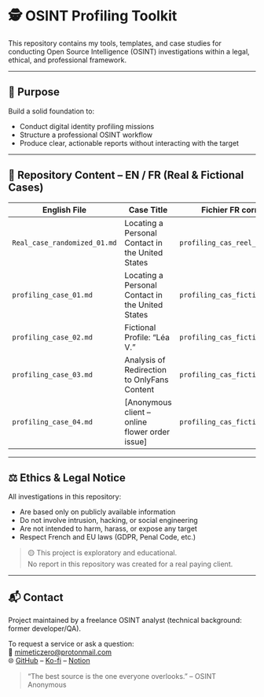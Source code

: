 # 🕵️ OSINT Profiling Toolkit

This repository contains my tools, templates, and case studies for conducting Open Source Intelligence (OSINT) investigations within a legal, ethical, and professional framework.

---

## 📌 Purpose

Build a solid foundation to:

- Conduct digital identity profiling missions
- Structure a professional OSINT workflow
- Produce clear, actionable reports without interacting with the target

---

## 🧰 Repository Content – EN / FR (Real & Fictional Cases)

| English File                         | Case Title                                               | Fichier FR correspondant                  |
|-------------------------------------|-----------------------------------------------------------|-------------------------------------------|
| `Real_case_randomized_01.md`        | Locating a Personal Contact in the United States          | `profiling_cas_reel_anonymiser_01.md`     |
| `profiling_case_01.md`              | Locating a Personal Contact in the United States          | `profiling_cas_fictif_01.md`              |
| `profiling_case_02.md`              | Fictional Profile: “Léa V.”                               | `profiling_cas_fictif_02.md`              |
| `profiling_case_03.md`              | Analysis of Redirection to OnlyFans Content               | `profiling_cas_fictif_03.md`              |
| `profiling_case_04.md`              | [Anonymous client – online flower order issue]            | `profiling_cas_fictif_04.md`              |

---

## ⚖️ Ethics & Legal Notice

All investigations in this repository:

- Are based only on publicly available information
- Do not involve intrusion, hacking, or social engineering
- Are not intended to harm, harass, or expose any target
- Respect French and EU laws (GDPR, Penal Code, etc.)

> 🟡 This project is exploratory and educational.  
> No report in this repository was created for a real paying client.

---

## 📬 Contact

Project maintained by a freelance OSINT analyst (technical background: former developer/QA).

To request a service or ask a question:  
📮 mimeticzero@protonmail.com  
🌐 [GitHub](https://github.com/mimeticZero) – [Ko-fi](https://ko-fi.com/mimeticzero) – [Notion](https://nickel-cress-2fe.notion.site/MimeticZero-Freelance-OSINT-Analyst-226539e78ced804b870aed4cd93cea77?source=copy_link)


> “The best source is the one everyone overlooks.” – OSINT Anonymous
